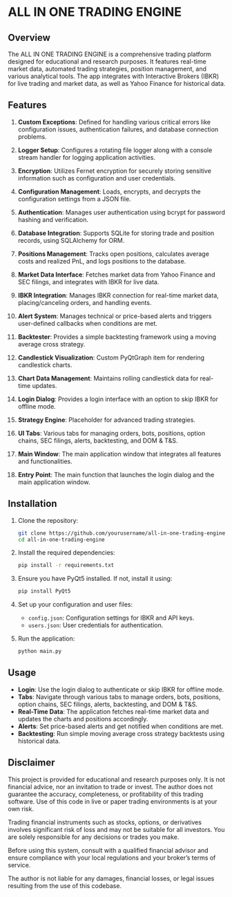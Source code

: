 # ALL IN ONE TRADING ENGINE

## Overview

The ALL IN ONE TRADING ENGINE is a comprehensive trading platform designed for educational and research purposes. It features real-time market data, automated trading strategies, position management, and various analytical tools. The app integrates with Interactive Brokers (IBKR) for live trading and market data, as well as Yahoo Finance for historical data.

## Features

1. **Custom Exceptions**: Defined for handling various critical errors like configuration issues, authentication failures, and database connection problems.

2. **Logger Setup**: Configures a rotating file logger along with a console stream handler for logging application activities.

3. **Encryption**: Utilizes Fernet encryption for securely storing sensitive information such as configuration and user credentials.

4. **Configuration Management**: Loads, encrypts, and decrypts the configuration settings from a JSON file.

5. **Authentication**: Manages user authentication using bcrypt for password hashing and verification.

6. **Database Integration**: Supports SQLite for storing trade and position records, using SQLAlchemy for ORM.

7. **Positions Management**: Tracks open positions, calculates average costs and realized PnL, and logs positions to the database.

8. **Market Data Interface**: Fetches market data from Yahoo Finance and SEC filings, and integrates with IBKR for live data.

9. **IBKR Integration**: Manages IBKR connection for real-time market data, placing/canceling orders, and handling events.

10. **Alert System**: Manages technical or price-based alerts and triggers user-defined callbacks when conditions are met.

11. **Backtester**: Provides a simple backtesting framework using a moving average cross strategy.

12. **Candlestick Visualization**: Custom PyQtGraph item for rendering candlestick charts.

13. **Chart Data Management**: Maintains rolling candlestick data for real-time updates.

14. **Login Dialog**: Provides a login interface with an option to skip IBKR for offline mode.

15. **Strategy Engine**: Placeholder for advanced trading strategies.

16. **UI Tabs**: Various tabs for managing orders, bots, positions, option chains, SEC filings, alerts, backtesting, and DOM & T&S.

17. **Main Window**: The main application window that integrates all features and functionalities.

18. **Entry Point**: The main function that launches the login dialog and the main application window.

## Installation

1. Clone the repository:
   ```bash
   git clone https://github.com/yourusername/all-in-one-trading-engine.git
   cd all-in-one-trading-engine
   ```

2. Install the required dependencies:
   ```bash
   pip install -r requirements.txt
   ```

3. Ensure you have PyQt5 installed. If not, install it using:
   ```bash
   pip install PyQt5
   ```

4. Set up your configuration and user files:
   - `config.json`: Configuration settings for IBKR and API keys.
   - `users.json`: User credentials for authentication.

5. Run the application:
   ```bash
   python main.py
   ```

## Usage

- **Login**: Use the login dialog to authenticate or skip IBKR for offline mode.
- **Tabs**: Navigate through various tabs to manage orders, bots, positions, option chains, SEC filings, alerts, backtesting, and DOM & T&S.
- **Real-Time Data**: The application fetches real-time market data and updates the charts and positions accordingly.
- **Alerts**: Set price-based alerts and get notified when conditions are met.
- **Backtesting**: Run simple moving average cross strategy backtests using historical data.


## Disclaimer

This project is provided for educational and research purposes only. It is not financial advice, nor an invitation to trade or invest. The author does not guarantee the accuracy, completeness, or profitability of this trading software. Use of this code in live or paper trading environments is at your own risk.

Trading financial instruments such as stocks, options, or derivatives involves significant risk of loss and may not be suitable for all investors. You are solely responsible for any decisions or trades you make.

Before using this system, consult with a qualified financial advisor and ensure compliance with your local regulations and your broker’s terms of service.

The author is not liable for any damages, financial losses, or legal issues resulting from the use of this codebase.

